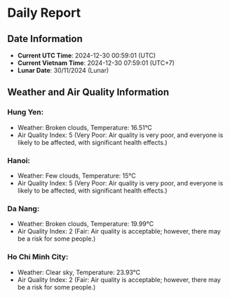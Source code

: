 # Daily Report
## Date Information
- **Current UTC Time**: 2024-12-30 00:59:01 (UTC)
- **Current Vietnam Time**: 2024-12-30 07:59:01 (UTC+7)
- **Lunar Date**: 30/11/2024 (Lunar)

## Weather and Air Quality Information

### Hung Yen:
- Weather: Broken clouds, Temperature: 16.51°C
- Air Quality Index: 5 (Very Poor: Air quality is very poor, and everyone is likely to be affected, with significant health effects.)

### Hanoi:
- Weather: Few clouds, Temperature: 15°C
- Air Quality Index: 5 (Very Poor: Air quality is very poor, and everyone is likely to be affected, with significant health effects.)

### Da Nang:
- Weather: Broken clouds, Temperature: 19.99°C
- Air Quality Index: 2 (Fair: Air quality is acceptable; however, there may be a risk for some people.)

### Ho Chi Minh City:
- Weather: Clear sky, Temperature: 23.93°C
- Air Quality Index: 2 (Fair: Air quality is acceptable; however, there may be a risk for some people.)
